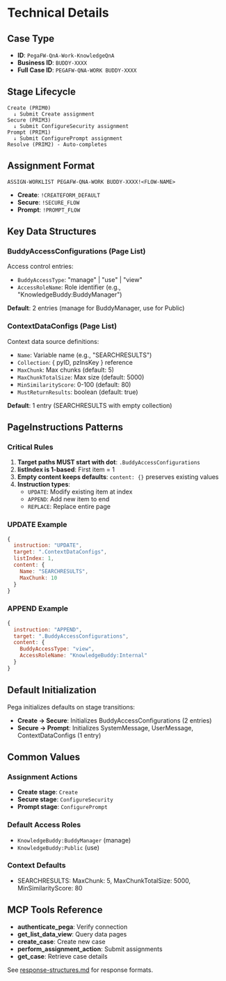 # Technical Details

## Case Type

- **ID**: `PegaFW-QnA-Work-KnowledgeQnA`
- **Business ID**: `BUDDY-XXXX`
- **Full Case ID**: `PEGAFW-QNA-WORK BUDDY-XXXX`

## Stage Lifecycle

```
Create (PRIM0)
  ↓ Submit Create assignment
Secure (PRIM3)
  ↓ Submit ConfigureSecurity assignment
Prompt (PRIM1)
  ↓ Submit ConfigurePrompt assignment
Resolve (PRIM2) - Auto-completes
```

## Assignment Format

```
ASSIGN-WORKLIST PEGAFW-QNA-WORK BUDDY-XXXX!<FLOW-NAME>
```

- **Create**: `!CREATEFORM_DEFAULT`
- **Secure**: `!SECURE_FLOW`
- **Prompt**: `!PROMPT_FLOW`

## Key Data Structures

### BuddyAccessConfigurations (Page List)

Access control entries:
- `BuddyAccessType`: "manage" | "use" | "view"
- `AccessRoleName`: Role identifier (e.g., "KnowledgeBuddy:BuddyManager")

**Default**: 2 entries (manage for BuddyManager, use for Public)

### ContextDataConfigs (Page List)

Context data source definitions:
- `Name`: Variable name (e.g., "SEARCHRESULTS")
- `Collection`: { pyID, pzInsKey } reference
- `MaxChunk`: Max chunks (default: 5)
- `MaxChunkTotalSize`: Max size (default: 5000)
- `MinSimilarityScore`: 0-100 (default: 80)
- `MustReturnResults`: boolean (default: true)

**Default**: 1 entry (SEARCHRESULTS with empty collection)

## PageInstructions Patterns

### Critical Rules

1. **Target paths MUST start with dot**: `.BuddyAccessConfigurations`
2. **listIndex is 1-based**: First item = 1
3. **Empty content keeps defaults**: `content: {}` preserves existing values
4. **Instruction types**:
   - `UPDATE`: Modify existing item at index
   - `APPEND`: Add new item to end
   - `REPLACE`: Replace entire page

### UPDATE Example

```javascript
{
  instruction: "UPDATE",
  target: ".ContextDataConfigs",
  listIndex: 1,
  content: {
    Name: "SEARCHRESULTS",
    MaxChunk: 10
  }
}
```

### APPEND Example

```javascript
{
  instruction: "APPEND",
  target: ".BuddyAccessConfigurations",
  content: {
    BuddyAccessType: "view",
    AccessRoleName: "KnowledgeBuddy:Internal"
  }
}
```

## Default Initialization

Pega initializes defaults on stage transitions:

- **Create → Secure**: Initializes BuddyAccessConfigurations (2 entries)
- **Secure → Prompt**: Initializes SystemMessage, UserMessage, ContextDataConfigs (1 entry)

## Common Values

### Assignment Actions

- **Create stage**: `Create`
- **Secure stage**: `ConfigureSecurity`
- **Prompt stage**: `ConfigurePrompt`

### Default Access Roles

- `KnowledgeBuddy:BuddyManager` (manage)
- `KnowledgeBuddy:Public` (use)

### Context Defaults

- SEARCHRESULTS: MaxChunk: 5, MaxChunkTotalSize: 5000, MinSimilarityScore: 80

## MCP Tools Reference

- **authenticate_pega**: Verify connection
- **get_list_data_view**: Query data pages
- **create_case**: Create new case
- **perform_assignment_action**: Submit assignments
- **get_case**: Retrieve case details

See [response-structures.md](response-structures.md) for response formats.
